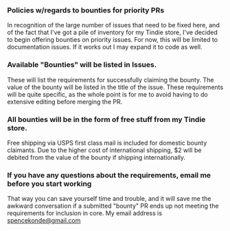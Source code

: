 ### Policies w/regards to bounties for priority PRs

In recognition of the large number of issues that need to be fixed here, and of the fact that I've got a pile of inventory for my Tindie store, I've decided to begin offering bounties on priority issues. For now, this will be limited to documentation issues. If it works out I may expand it to code as well.

### Available "Bounties" will be listed in Issues.
These will list the requirements for successfully claiming the bounty. The value of the bounty will be listed in the title of the issue. These requirements will be quite specific, as the whole point is for me to avoid having to do extensive editing before merging the PR.

### All bounties will be in the form of free stuff from my Tindie store.
Free shipping via USPS first class mail is included for domestic bounty claimants. Due to the higher cost of international shipping, $2 will be debited from the value of the bounty if shipping internationally.

### If you have any questions about the requirements, email me before you start working
That way you can save yourself time and trouble, and it will save me the awkward conversation if a submitted "bounty" PR ends up not meeting the requirements for inclusion in core. My email address is spencekonde@gmail.com
